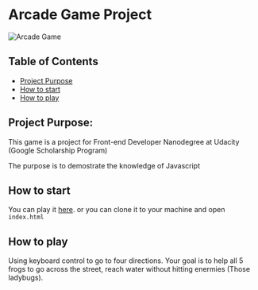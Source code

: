 # Arcade Game Project
![Arcade Game](https://i.imgur.com/l2B34KV.png)
## Table of Contents
* [Project Purpose](#project-purpose)
* [How to start](#how-to-start)
* [How to play](#how-to-play)
## Project Purpose:

This game is a project for Front-end Developer Nanodegree at Udacity (Google Scholarship Program)

The purpose is to demostrate the knowledge of Javascript


## How to start 

You can play it [here](https://yunkii.github.io/udacity-front-end/P04/index.html).
or you can clone it to your machine and open `index.html`

## How to play

Using keyboard control to go to four directions. 
Your goal is to help all 5 frogs to go across the street, 
reach water without hitting enermies (Those ladybugs).